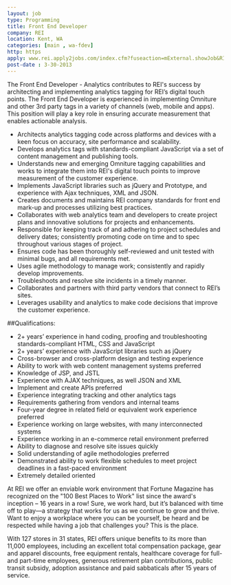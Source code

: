 ```yaml
---
layout: job
type: Programming
title: Front End Developer
company: REI
location: Kent, WA
categories: [main , wa-fdev]
http: https
apply: www.rei.apply2jobs.com/index.cfm?fuseaction=mExternal.showJob&RID=6721&CurrentPage=1
post-date : 3-30-2013
---
```


The Front End Developer - Analytics contributes to REI's success by architecting and implementing analytics tagging for REI’s digital touch points. The Front End Developer is experienced in implementing Omniture and other 3rd party tags in a variety of channels (web, mobile and apps). This position will play a key role in ensuring accurate measurement that enables actionable analysis. 

* Architects analytics tagging code across platforms and devices with a keen focus on accuracy, site performance and scalability.
* Develops analytics tags with standards-compliant JavaScript via a set of content management and publishing tools. 
* Understands new and emerging Omniture tagging capabilities and works to integrate them into REI's digital touch points to improve measurement of the customer experience. 
* Implements JavaScript libraries such as jQuery and Prototype, and experience with Ajax techniques, XML and JSON. 
* Creates documents and maintains REI company standards for front end mark-up and processes utilizing best practices. 
* Collaborates with web analytics team and developers to create project plans and innovative solutions for projects and enhancements. 
* Responsible for keeping track of and adhering to project schedules and delivery dates; consistently promoting code on time and to spec throughout various stages of project. 
* Ensures code has been thoroughly self-reviewed and unit tested with minimal bugs, and all requirements met. 
* Uses agile methodology to manage work; consistently and rapidly develop improvements. 
* Troubleshoots and resolve site incidents in a timely manner. 
* Collaborates and partners with third party vendors that connect to REI’s sites. 
* Leverages usability and analytics to make code decisions that improve the customer experience.

##Qualifications:

* 2+ years’ experience in hand coding, proofing and troubleshooting standards-compliant HTML, CSS and JavaScript
* 2+ years’ experience with JavaScript libraries such as jQuery
* Cross-browser and cross-platform design and testing experience
* Ability to work with web content management systems preferred
* Knowledge of JSP, and JSTL
* Experience with AJAX techniques, as well JSON and XML
* Implement and create APIs preferred
* Experience integrating tracking and other analytics tags
* Requirements gathering from vendors and internal teams
* Four-year degree in related field or equivalent work experience preferred
* Experience working on large websites, with many interconnected systems 
* Experience working in an e-commerce retail environment preferred
* Ability to diagnose and resolve site issues quickly
* Solid understanding of agile methodologies preferred
* Demonstrated ability to work flexible schedules to meet project deadlines in a fast-paced environment
* Extremely detailed oriented

At REI we offer an enviable work environment that Fortune Magazine has recognized on the "100 Best Places to Work" list since the award's inception – 16 years in a row! Sure, we work hard, but it’s balanced with time off to play—a strategy that works for us as we continue to grow and thrive. Want to enjoy a workplace where you can be yourself, be heard and be respected while having a job that challenges you? This is the place. 

With 127 stores in 31 states, REI offers unique benefits to its more than 11,000 employees, including an excellent total compensation package, gear and apparel discounts, free equipment rentals, healthcare coverage for full- and part-time employees, generous retirement plan contributions, public transit subsidy, adoption assistance and paid sabbaticals after 15 years of service.